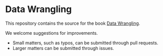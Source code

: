 # Data Wrangling

This repository contains the source for the book [Data Wrangling](https://dcl-wrangle.stanford.edu/).

We welcome suggestions for improvements.

* Small matters, such as typos, can be submitted through pull requests.
* Larger matters can be submitted through issues.
